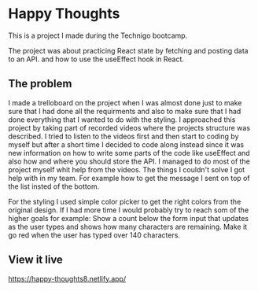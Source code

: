 # Happy Thoughts

This is a project I made during the Technigo bootcamp.

The project was about practicing React state by fetching and posting data to an API.
and how to use the useEffect hook in React.
## The problem

I made a trelloboard on the project when I was almost done just to make sure that I had done all the requirments and also to make sure that I had done everything that I wanted to do with the styling. I approached this project by taking part of recorded videos where the projects structure was described. I tried to listen to the videos first and then start to coding by myself but after a short time I decided to code along instead since it was new information on how to write some parts of the code like useEffect and also how and where you should store the API. I managed to do most of the project myself whit help from the videos. The things I couldn't solve I got help with in my team. For example how to get the message I sent on top of the list insted of the bottom. 

For the styling I used simple color picker to get the right colors from the original design. If I had more time I would probably try to reach som of the higher goals for example: Show a count below the form input that updates as the user types and shows how many characters are remaining. Make it go red when the user has typed over 140 characters. 

## View it live

https://happy-thoughts8.netlify.app/